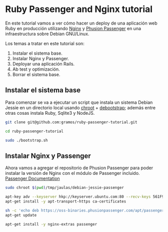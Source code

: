 # Ruby Passenger and Nginx tutorial

En este tutorial vamos a ver cómo hacer un deploy de una aplicación web
Ruby en producción utilizando [Nginx](http://nginx.org/) y [Phusion Passenger](https://www.phusionpassenger.com)
en una infraestructura sobre Debian GNU/Linux.

Los temas a tratar en este tutorial son:

1. Instalar el sistema base.
2. Instalar Nginx y Passenger.
3. Deployar una aplicación Rails.
4. Ab test y optimización.
5. Borrar el sistema base.

## Instalar el sistema base

Para comenzar se va a ejecutar un script que instala un sistema Debian Jessie en
un directorio local usando [chroot](https://en.wikipedia.org/wiki/Chroot) + [debootstrap](https://wiki.debian.org/Debootstrap);
además entre otras cosas instala Ruby, Sqlite3 y NodeJS.

```bash
git clone git@github.com:gramos/ruby-passenger-tutorial.git

cd ruby-passenger-tutorial

sudo ./bootstrap.sh
```

## Instalar Nginx y Passenger

Ahora vamos a agregar el repositorio de Phusion Passenger para poder
instalar la versión de Nginx con el módulo de Passenger incluido.
[Passenger Documentation](https://www.phusionpassenger.com/library/walkthroughs/deploy/ruby/ownserver/nginx/oss/jessie/install_passenger.html)

```bash
sudo chroot $(pwd)/tmp/jaulas/debian-jessie-passenger

apt-key adv --keyserver hkp://keyserver.ubuntu.com:80 --recv-keys 561F9B9CAC40B2F7
apt-get install -y apt-transport-https ca-certificates

sh -c 'echo deb https://oss-binaries.phusionpassenger.com/apt/passenger jessie main > /etc/apt/sources.list.d/passenger.list'
apt-get update

apt-get install -y nginx-extras passenger
```
